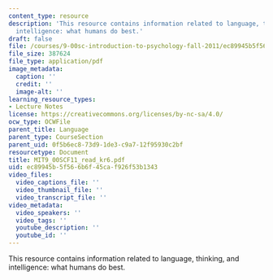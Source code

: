 ```yaml
---
content_type: resource
description: 'This resource contains information related to language, thinking, and
  intelligence: what humans do best.'
draft: false
file: /courses/9-00sc-introduction-to-psychology-fall-2011/ec89945b5f566b6f45caf926f53b1343_MIT9_00SCF11_read_kr6.pdf
file_size: 387624
file_type: application/pdf
image_metadata:
  caption: ''
  credit: ''
  image-alt: ''
learning_resource_types:
- Lecture Notes
license: https://creativecommons.org/licenses/by-nc-sa/4.0/
ocw_type: OCWFile
parent_title: Language
parent_type: CourseSection
parent_uid: 0f5b6ec8-73d9-1de3-c9a7-12f95930c2bf
resourcetype: Document
title: MIT9_00SCF11_read_kr6.pdf
uid: ec89945b-5f56-6b6f-45ca-f926f53b1343
video_files:
  video_captions_file: ''
  video_thumbnail_file: ''
  video_transcript_file: ''
video_metadata:
  video_speakers: ''
  video_tags: ''
  youtube_description: ''
  youtube_id: ''
---
```

This resource contains information related to language, thinking, and intelligence: what humans do best.